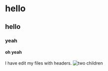 # hello
## hello
### yeah
#### oh yeah
I have edit my files with headers.
![two children](https://octodex.github.com/images/yaktocat.png)
